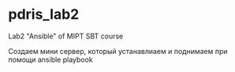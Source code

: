 # pdris_lab2
Lab2 "Ansible" of MIPT SBT course 

Создаем мини сервер, который устанавлиаем и поднимаем при помощи ansible playbook
